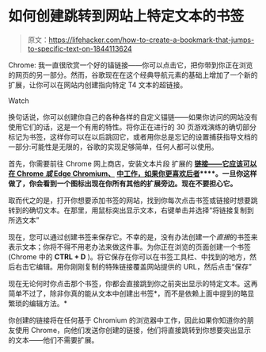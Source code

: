 # 如何创建跳转到网站上特定文本的书签

> 原文：<https://lifehacker.com/how-to-create-a-bookmark-that-jumps-to-specific-text-on-1844113624>

Chrome: 我一直很欣赏一个好的锚链接——你可以点击它，把你带到你正在浏览的网页的另一部分。然而，谷歌现在在这个经典导航元素的基础上增加了一个新的扩展，让你可以在网站内创建指向特定 T4 文本的超链接。

Watch

换句话说，你可以创建你自己的各种各样的自定义锚链——如果你访问的网站没有使用它们的话，这是一个有用的特性。将你正在进行的 30 页游戏演练的确切部分标记为书签，这样你可以在以后跳回它，或者用你总是忘记的设置捕获指导文档的一部分:可能性是无限的，谷歌的实现足够简单，任何人都可以使用。

首先，你需要前往 Chrome 网上商店，安装文本片段 扩展的 [**链接——它应该可以在 Chrome *或* Edge Chromium、**](https://chrome.google.com/webstore/detail/link-to-text-fragment/pbcodcjpfjdpcineamnnmbkkmkdpajjg) **[中工作，如果你更喜欢后者](https://lifehacker.com/our-favorite-tips-for-microsofts-new-edge-chromium-brow-1841041653)****。一旦你这样做了，你会看到一个图标出现在你所有其他的扩展旁边。现在不要担心它。**

取而代之的是，打开你想要添加书签的网站，找到你每次点击书签或链接时想要跳转到的确切文本。在那里，用鼠标突出显示文本，右键单击并选择“将链接复制到所选文本”

现在，您可以通过创建书签来保存它。不幸的是，没有办法创建一个*直接*的书签来表示文本；你将不得不用老办法来做这件事。为你正在浏览的页面创建一个书签(Chrome 中的 **CTRL + D** )。将它保存在你可以在书签工具栏、中找到的地方，然后右击它编辑。用你刚刚复制的特殊链接覆盖网站提供的 URL，然后点击“保存”

现在无论何时你点击那个书签，你都会直接跳到你之前突出显示的特定文本。这再简单不过了，除非你真的能从文本中创建出书签*，而不是依赖上面中提到的略显繁琐的编辑方法。*

你创建的链接将在任何基于 Chromium 的浏览器中工作，因此如果你知道你的朋友使用 Chrome，向他们发送你创建的链接，他们将直接跳转到你想要突出显示的文本——他们不需要扩展。